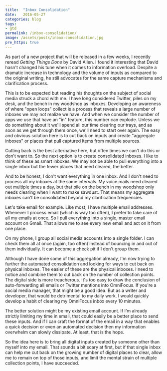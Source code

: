 ```yaml
---
title:  "Inbox Consolidation"
date:   2016-05-27
categories: blog
tags:
- gtd
permalink: /inbox-consolidation/
image: /assets/posts/inbox-consolidation.jpg
pre_https: true
---
```

As part of a new project that will be released in a few weeks, I recently reread _Getting Things Done_ by David Allen. I found it interesting that David hasn't changed his tune when it comes to information overload. Despite a dramatic increase in technology and the volume of inputs as compared to the original writing, he still advocates for the same capture mechanisms and clarification process.
<!--more-->

This is to be expected but reading his thoughts on the subject of social media struck a chord with me. I have long considered Twitter, piles on my desk, and the bench in my woodshop as inboxes. Developing an awareness of where "open loops" collect is a process that reveals a large number of inboxes we may not realize we have. And when we consider the number of apps we use that have an "in" feature, this number can explode. Unless we do something about it we'll spend all our time clearing our trays, and as soon as we get through them once, we'll need to start over again. The easy and obvious solution here is to cut back on inputs and create "aggregate inboxes" or places that pull captured items from multiple sources.

Cutting back is the best alternative here, but often times we can't do this or don't want to. So the next option is to create consolidated inboxes. I like to think of these as smart inboxes. We may not be able to pull everything into a single inbox but the fewer places that need cleared, the better.

And to be honest, I don't want everything in one inbox. And I don't need to process all my inboxes at the same intervals. My voice mails need cleared out multiple times a day, but that pile on the bench in my woodshop only needs clearing when I want to make sawdust. That means my aggregate inboxes can't be consolidated beyond my clarification frequencies.

Let's take email for example. Like most, I have multiple email addresses. Whenever I process email (which is way too often), I prefer to take care of all my emails at once. So I pull everything into a single, master email account on Gmail. That allows me to see every new email and act on it from one place.

On my phone, I group all social media accounts into a single folder. I can check them all at once (again, too often) instead of bouncing in and out of them individually. It can become a check pit if I don't group them.

Although I have done some of this aggregation already, I'm now trying to further the automated consolidation and looking for ways to cut back on physical inboxes. The easier of these are the physical inboxes. I need to notice and combine them to cut back on the number of collection points. The digital side is more treacherous. It's too easy to draw the conclusion of auto-forwarding all emails or Twitter mentions into OmniFocus. If you're a social media manager, that might be a good idea. But as a writer and developer, that would be detrimental to my daily work. I would quickly develop a habit of clearing my OmniFocus inbox every 10 minutes.

The better solution might be my existing email account. If I'm already strictly limiting my time in email, that could easily be a better place to send these inputs. And if I can craft the format of the email in a way that enables a quick decision or even an automated decision then my information overwhelm can slowly dissipate. At least, that is the hope.

So the idea here is to bring all digital inputs created by someone other than myself into my email. That sounds a bit scary at first, but if that single inbox can help me cut back on the growing number of digital places to clear, allow me to remain on top of those inputs, and limit the mental strain of multiple collection points, I have succeeded.
